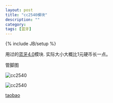 ```yaml
---
layout: post
title: "cc2540模块"
description: ""
category: 
tags: [蓝牙]
---
```

{% include JB/setup %}

用过的[蓝牙4.0](bluetooth-40.html)模块. 实际大小大概比1元硬币长一点。

管脚图

![cc2540](http://ww4.sinaimg.cn/large/a74eed94jw1e0t3mny02dj.jpg)

![cc2540](http://ww3.sinaimg.cn/large/a74e55b4jw1e0t3nh2jhsj.jpg)


[taobao](http://item.taobao.com/item.htm?id=19972744299)
